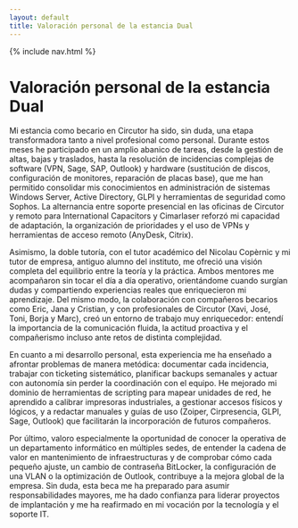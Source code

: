 ```yaml
---
layout: default
title: Valoración personal de la estancia Dual
---
```


{% include nav.html %}

# Valoración personal de la estancia Dual


Mi estancia como becario en Circutor ha sido, sin duda, una etapa transformadora tanto a nivel profesional como personal. Durante estos meses he participado en un amplio abanico de tareas, desde la gestión de altas, bajas y traslados, hasta la resolución de incidencias complejas de software (VPN, Sage, SAP, Outlook) y hardware (sustitución de discos, configuración de monitores, reparación de placas base), que me han permitido consolidar mis conocimientos en administración de sistemas Windows Server, Active Directory, GLPI y herramientas de seguridad como Sophos. La alternancia entre soporte presencial en las oficinas de Circutor y remoto para International Capacitors y Cimarlaser reforzó mi capacidad de adaptación, la organización de prioridades y el uso de VPNs y herramientas de acceso remoto (AnyDesk, Citrix).

Asimismo, la doble tutoría, con el tutor académico del Nicolau Copèrnic y mi tutor de empresa, antiguo alumno del instituto, me ofreció una visión completa del equilibrio entre la teoría y la práctica. Ambos mentores me acompañaron sin tocar el día a día operativo, orientándome cuando surgían dudas y compartiendo experiencias reales que enriquecieron mi aprendizaje. Del mismo modo, la colaboración con compañeros becarios como Eric, Jana y Cristian, y con profesionales de Circutor (Xavi, José, Toni, Borja y Marc), creó un entorno de trabajo muy enriquecedor: entendí la importancia de la comunicación fluida, la actitud proactiva y el compañerismo incluso ante retos de distinta complejidad.

En cuanto a mi desarrollo personal, esta experiencia me ha enseñado a afrontar problemas de manera metódica: documentar cada incidencia, trabajar con ticketing sistemático, planificar backups semanales y actuar con autonomía sin perder la coordinación con el equipo. He mejorado mi dominio de herramientas de scripting para mapear unidades de red, he aprendido a calibrar impresoras industriales, a gestionar accesos físicos y lógicos, y a redactar manuales y guías de uso (Zoiper, Cirpresencia, GLPI, Sage, Outlook) que facilitarán la incorporación de futuros compañeros.

Por último, valoro especialmente la oportunidad de conocer la operativa de un departamento informático en múltiples sedes, de entender la cadena de valor en mantenimiento de infraestructuras y de comprobar cómo cada pequeño ajuste, un cambio de contraseña BitLocker, la configuración de una VLAN o la optimización de Outlook, contribuye a la mejora global de la empresa. Sin duda, esta beca me ha preparado para asumir responsabilidades mayores, me ha dado confianza para liderar proyectos de implantación y me ha reafirmado en mi vocación por la tecnología y el soporte IT.  

